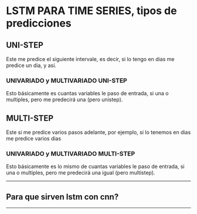 # LSTM PARA TIME SERIES, tipos de predicciones
## UNI-STEP
Este me predice el siguiente intervale, es decir, si lo tengo en dias me predice un dia, y así.
### UNIVARIADO y MULTIVARIADO UNI-STEP
Esto básicamente es cuantas variables le paso de entrada, si una o multiples, pero me predecirá una (pero unistep).
## MULTI-STEP
Este si me predice varios pasos adelante, por ejemplo, si lo tenemos en dias me predice varios dias
### UNIVARIADO y MULTIVARIADO MULTI-STEP
Esto básicamente es lo mismo de cuantas variables le paso de entrada, si una o multiples, pero me predecirá una igual (pero multistep).

---
## Para que sirven lstm con cnn?
---